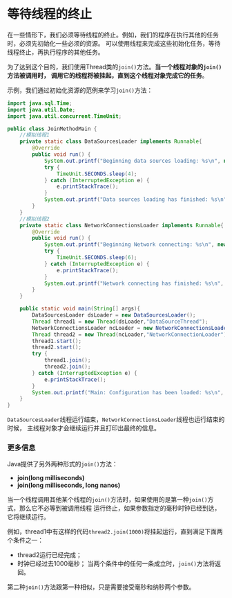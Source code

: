等待线程的终止
===========================================
在一些情形下，我们必须等待线程的终止。例如，我们的程序在执行其他的任务时，必须先初始化一些必须的资源。
可以使用线程来完成这些初始化任务，等待线程终止，再执行程序的其他任务。

为了达到这个目的，我们使用Thread类的`join()`方法。**当一个线程对象的`join()`方法被调用时，
调用它的线程将被挂起，直到这个线程对象完成它的任务**。

示例，我们通过初始化资源的范例来学习`join()`方法：
```java
import java.sql.Time;
import java.util.Date;
import java.util.concurrent.TimeUnit;

public class JoinMethodMain {
    //模拟线程1
    private static class DataSourcesLoader implements Runnable{
        @Override
        public void run() {
            System.out.printf("Beginning data sources loading: %s\n", new Date());
            try {
                TimeUnit.SECONDS.sleep(4);
            } catch (InterruptedException e) {
                e.printStackTrace();
            }
            System.out.printf("Data sources loading has finished: %s\n", new Date());
        }
    }
    //模拟线程2
    private static class NetworkConnectionsLoader implements Runnable{
        @Override
        public void run() {
            System.out.printf("Beginning Network connecting: %s\n", new Date());
            try {
                TimeUnit.SECONDS.sleep(6);
            } catch (InterruptedException e) {
                e.printStackTrace();
            }
            System.out.printf("Network connecting has finished: %s\n", new Date());
        }
    }

    public static void main(String[] args){
        DataSourcesLoader dsLoader = new DataSourcesLoader();
        Thread thread1 = new Thread(dsLoader,"DataSourceThread");
        NetworkConnectionsLoader ncLoader = new NetworkConnectionsLoader();
        Thread thread2 = new Thread(ncLoader,"NetworkConnectionLoader");
        thread1.start();
        thread2.start();
        try {
            thread1.join();
            thread2.join();
        } catch (InterruptedException e) {
            e.printStackTrace();
        }
        System.out.printf("Main: Configuration has been loaded: %s\n", new Date());
    }
}
```
`DataSourcesLoader`线程运行结束，`NetworkConnectionsLoader`线程也运行结束的时候，
主线程对象才会继续运行并且打印出最终的信息。

### 更多信息
Java提供了另外两种形式的`join()`方法：
+ **join(long milliseconds)**
+ **join(long milliseconds, long nanos)**

当一个线程调用其他某个线程的`join()`方法时，如果使用的是第一种`join()`方式，那么它不必等到被调用线程
运行终止，如果参数指定的毫秒时钟已经到达，它将继续运行。

例如，thread1中有这样的代码`thread2.join(1000)`将挂起运行，直到满足下面两个条件之一：
+ thread2运行已经完成；
+ 时钟已经过去1000毫秒；
当两个条件中的任何一条成立时，`join()`方法将返回。

第二种`join()`方法跟第一种相似，只是需要接受毫秒和纳秒两个参数。
